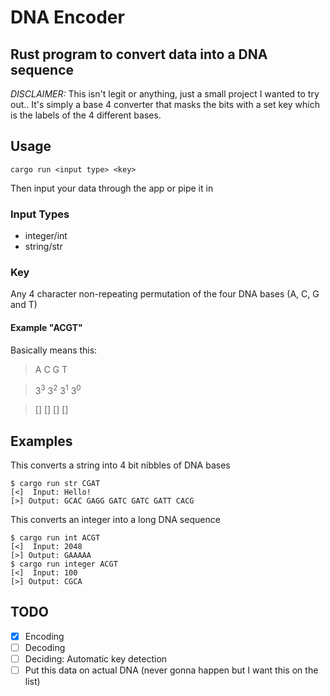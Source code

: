 # DNA Encoder
## Rust program to convert data into a DNA sequence

*DISCLAIMER:* This isn't legit or anything, just a small project I wanted to try out..
It's simply a base 4 converter that masks the bits with a set key which is the labels of the 4 different bases.

## Usage
```
cargo run <input type> <key>
```
Then input your data through the app or pipe it in

### Input Types
- integer/int
- string/str

### Key
Any 4 character non-repeating permutation of the four DNA bases (A, C, G and T)

#### Example "ACGT"
Basically means this:

>A  C  G  T

>3<sup>3</sup> 3<sup>2</sup> 3<sup>1</sup> 3<sup>0</sup>

>[] [] [] []

## Examples
This converts a string into 4 bit nibbles of DNA bases
```
$ cargo run str CGAT
[<]  Input: Hello!
[>] Output: GCAC GAGG GATC GATC GATT CACG
```
This converts an integer into a long DNA sequence
```
$ cargo run int ACGT
[<]  Input: 2048
[>] Output: GAAAAA
$ cargo run integer ACGT
[<]  Input: 100
[>] Output: CGCA

```

## TODO
- [x] Encoding
- [ ] Decoding
- [ ] Deciding: Automatic key detection
- [ ] Put this data on actual DNA (never gonna happen but I want this on the list)
